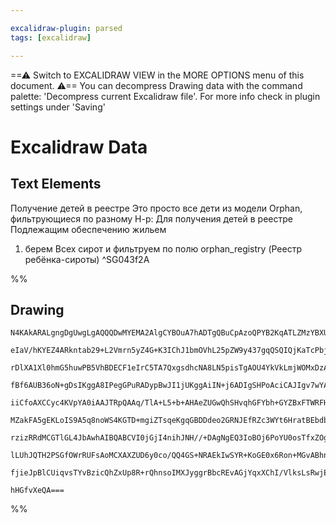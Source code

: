 ```yaml
---

excalidraw-plugin: parsed
tags: [excalidraw]

---
```

==⚠  Switch to EXCALIDRAW VIEW in the MORE OPTIONS menu of this document. ⚠== You can decompress Drawing data with the command palette: 'Decompress current Excalidraw file'. For more info check in plugin settings under 'Saving'


# Excalidraw Data
## Text Elements
Получение детей в реестре
Это просто все дети из модели Orphan, фильтрующиеся по разному
Н-р:
Для получения детей в реестре Подлежащим обеспечению жильем
1. берем Всех сирот и фильтруем по полю orphan_registry (Реестр ребёнка-сироты) ^SG043f2A

%%
## Drawing
```compressed-json
N4KAkARALgngDgUwgLgAQQQDwMYEMA2AlgCYBOuA7hADTgQBuCpAzoQPYB2KqATLZMzYBXUtiRoIACyhQ4zZAHoFAc0JRJQgEYA6bGwC2CgF7N6hbEcK4OCtptbErHALRY8RMpWdx8Q1TdIEfARcZgRmBShcZQUebQBWbR4aOiCEfQQOKGZuAG1wMFAwYogSbggAZQBxAAYAFgBmADMeAEEU4shYRHKoLCgOksxuZ3ieRLqANgAOBoBOaZ5pmoB2

eIaV/hKYEZ4ARkntab29+L2Vmrn5yZ4G+K3IChJ1bmOVhL25pZW9y437gqQSQIQjKaTcPbjB4QazKYLcGrQ5hQUhsADWCAAwmx8GxSOUAMR7BDE4mDSCaXDYNHKVFCDjEbG4/ESFHWZhwXCBLLkiBNQj4fAVWDwiSCDy85GojEAdWekm4fEBECl6IQwpgovQ4rK0LpYI44RyaD20LYnOwah2JpqiOVtOEcAAksRjahcgBdaFNcgZF3cDhCQXQwgM

rDlXA1Xl0hmG5huwPB5VhBDECF1eIrC5TA7QxgsdhcNA8LN5pisTgAOU4YkVkLmjWOMxDzAAImk+mm0E0CGFoZphAyAKLBDJZBNB/DQoRwYi4TsQlYNX4NBqTO6NSbQogcNEByfbtjU1PcHv4PvKvqYAYSQD4IIA+EEA3CCAYRBAOIggFYQQC8IIAOEHfqEALCDvoAQiDvoAnCCoIATCCoIAAiDvu+gCCIEBsEADocIAtCBAfeqCAPwg0H3ohWEQ

fBf6AUB36oN+gDsIKggA8IPegGPuRADypBwJI1jUKggAiIN+j6ADIgSHPoAciCAJIgv7wYA8iA4Vh0GAAwglGfveNHPqhgC4IM40HIKhgAoII+UnYU+b5ft+UmkWBkEwXBiGwagD7/o+76AGwgsliTRqD3oAjCAIdh74fj+QmoI5vF8e+NGoXs2ioF5sFuYASCDEYAoiCoPB354UBFHccFgmhdJ0mPgFeJsdYAD6gSqFKMCoAAFIABCBWUhlkeYA

iiCfoAXCCyc4KVpYA0iAAJTRpQAAq/TlA+L5+b+AHAeZUGwQhSHvqhGFYbh+GYZBxFTWRFHUXRDHMax7EcJxPH8YJonifpMnyYpylqRpWkcLpV3jcZpnTeBs31TZdkOc5rnuV58E+RNAVBfxoXhZF0U5fF75JV197peRp0CdBz45QZeUFYdJVlYQFXVXV83QY1LXtZ1qVI31vJNJwUAVIQRjiLwdqdHy9MAGK4PoArWqgALs1eUCtEQyhFugwRNA

MZakFA5gEKLoIS9A5q8noWS4KGTD+mgiZTsqeKgqGBDDdeo2GRNJEfRZc3WYt6HratBEbdb21UbR9HvoxqAsUVx2ZWd6MXQhV0wTdSkqRw6maTpel5UZP7vSBn2WSTf6/U5Lnfm5nneb5xlg8FkMcBFUXvjFqBwwjVPI4HaMY25WMGflqCFUdpUIOVKKVbV31k21HWI0BNPQrgQhQGwABK4RMyzKJCAg27awAEiCYI3qgEXjAUAC+4BenQuBwHAw

rzizRRdMCGTlGL4JbAwhAIBQABCVI0jGjI4nihJNH//+DAgNgEQ3IoBOj6PoYU0osTfxZOgIkJJEGAOAaQUB4D0hv2pA6ekX9mS9HIBwDkXJMgywKEAkBJD0H6E5gKIUIoWYqhxLqMhKC0EQKgWqOUxAXjFgfqwyh7CURqg1FqRhEo+EUKyFQqewgDRGghBI1BAj0hMQtFaCEtpFFsPSJzLmPM+bcEFpAfhUiIG6KyIzZmio2bGMkWAiBZsRZixV

lLUhJQTH2PSGfOWrRUFsAoMCXAXZUD6y0co/QQ4GS+NRAEkIwSYR+KoGE0x6Ron+MGvABhn9AHMGwKiQUAANbgMwajaEmJMVY0wszTGmJMLMcwH65PyfgAAmtwDMcwjiND2KuMYcwVhLAaA/IwbADDcEvpAegBBF4Qm0JCE40w5h72SZ4/QMicFxjdBAbJD9aQkEsSzHgNiIB7OIMKBAcBDG7NICQAAsmwYgCBIm4E0MEYJZ4LwlFOUyH+aAJkQB

fjieJpBlCUiqvsTYvBzicQhZxUp8R+rQhnsoIMXJyggrBbcREvAGjYqxXChI/VlksLsRwjEqj5acAnEmEoPoeYIBnmGG5HBlDjOVJkF5bzuALyXsqbARBLloB5dCDg9LuWkEXmaCeO554SoQMSkodgABWCBsDZAqKKuA9zHnPNeSebsvZeUlCpPLRgg1Rn4DZULTJ5QwjBDVYWdWQhkQGAyT0PWB5lS4mPO8w125QgiwdWai1+5BR73ALvfgfIBT

hHGfvXeQA===
```
%%